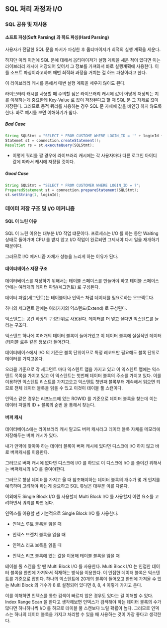 ## SQL 처리 과정과 I/O

### SQL 공유 및 재사용 

#### 소프트 파싱(Soft Parsing) 과 하드 파싱(Hard Parsing) 

사용자가 전달한 SQL 문을 파서가 파싱한 후 옵티마이저가 최적의 실행 계획을 세운다.

하지만 미리 이전에 SQL 문에 대해서 옵티마이저가 실행 계획을 세운 적이 있다면 이는 라이브러리 캐시에 저장되어 있어서
그 정보를 가져와서 바로 실행계획에 사용한다. 이를 소프트 파싱이라고하며 매번 최적화 과정을 거치는 걸 하드 파싱이라고 한다.   

이 라이브러리 캐시를 통해서 매번 실행 계획을 세우지 않아도 된다. 

라이브러리 캐시를 사용할 때 주의할 점은 라이브러리 캐시에 값이 어떻게 저장되는 지를 이해하는게 중요한데 Key-Value 로
값이 저장된다고 할 때 SQL 문 그 자체로 값이 저장된다. 그러므로 동적 쿼리를 사용하는 경우 SQL 문 자체에 값을 바인딩 하지
않도록 한다. 바로 예시를 보면 이해하기가 쉽다.

##### Bad Case 

````java
String SQLStmt = "SELECT * FROM CUSTOME WHERE LOGIN_ID = '" + loginId + "'";
Statemet st = connection.createStatement();   
ResultSet rs = st.executeQuery(SQLStmt); 
````   

- 이렇게 쿼리를 짤 경우에 라이브러리 캐시에는 각 사용자마다 다른 로그인 아이디 값에 따라서 캐시에 저장될 것이다.

##### Good Case

````java
String SQLStmt = "SELECT * FROM CUSTOMER WHERE LOGIN_ID = ?";
PreparedStatement st = connection.prepareStatement(SQLStmt); 
st.setString(1, loginId); 
```` 

### 데이터 저장 구조 및 I/O 메커니즘 

#### SQL 이 느린 이유

SQL 이 느린 이유는 대부분 I/O 작업 떄문이다. 프로세스는 I/O 를 하는 동안 Waiting 상태로 돌아가며 CPU 를
받지 않고 I/O 작업이 완료되면 그제서야 다시 일을 재개하기 때문이다. 

그러므로 I/O 메커니즘 자체가 성능을 느리게 하는 이유가 된다. 

#### 데이터베이스 저장 구조

데이터베이스를 저장하기 위해서는 테이블 스페이스를 만들어야 하고 테이블 스페이스 안에는 여러개의 데이터 파일(세그먼트) 로
구성된다. 

데이터 파일(세그먼트)는 테이블이나 인덱스 처럼 데이터를 필요로하는 오브젝트다. 

하나의 세그먼트 안에는 여러가지의 익스텐드(Extend) 로 구성된다. 

익스텐드는 공간 확장의 구성단위로 사용된다. 데이터를 더 넣고 싶다면 익스텐드를 늘리는 구조다.

익스텐드 하나에 여러개의 데이터 블록이 들어가있고 이 데이터 블록에 실질적인 데이터(테이블 로우 같은 정보)가 들어간다. 

데이터베이스에서 I/O 의 기준은 블록 단위이므로 특정 레코드만 필요해도 블록 단위로 데이터를 가지고온다. 

오라클 기준으로 각 세그먼트 마다 익스텐트 맵을 가지고 있고 이 익스텐트 맵에는 익스텐트 목록을 가지고 있고 
이 익스텐트는 첫번째 데이터 블록의 주소를 가지고 있다. 이를 이용하면 익스텐트 리스트를 가지고오고 익스텐트 첫번째
블록부터 계속해서 읽으면 되므로 전체 데이터 블록을 읽을 수 있고 이것이 테이블 풀 스캔이다. 

인덱스 같은 경우는 리프노드에 있는 ROWID 를 기준으로 데이터 블록을 찾는데 이는 데이터 파일의 ID + 블록의 순번 을 통해서
찾는다. 
 
#### 버퍼 캐시 

데이터베이스에는 라이브러리 캐시 말고도 버퍼 캐시라고 데이터 블록 자체를 메모리에 저장해두는 버퍼 캐시가 있다.
 
내가 만약에 찾아야 하는 데이터 블록이 버퍼 캐시에 있다면 디스크에 I/O 하지 않고 바로 버퍼캐시를 이용한다. 

그러므로 버퍼 캐시에 없다면 디스크에 I/O 를 하므로 이 디스크에 I/O 를 줄이긴 위해서는 버퍼캐시의 I/O 를 줄여야한다. 

그러므로 항상 데이터를 가지고 올 때 참조해야하는 데이터 블록의 개수가 몇 개 인지를 예측하며 고려해야 하는게 중요하고 
SQL 튜닝은 대부분 이를 다룬다. 

이외에도 Single Block I/O 를 사용할지 Multi Block I/O 를 사용할지 이런 요소를 고려하면서 쿼리를 짜면 된다. 

인덱스를 이용할 땐 기본적으로 Single Block I/O 를 사용한다.

- 인덱스 루트 블록을 읽을 때

- 인덱스 브랜치 블록을 읽을 때

- 인덱스 리프 브록을 읽을 때

- 인덱스 리프 블록에 있는 값을 이용해 테이블 블록을 읽을 때 

테이블 풀 스캔을 할 땐 Multi Block I/O 를 사용한다. Multi Block I/O 는 인접한 데이터 블록을 한번에
가져와서 적재하는 방식을 이용한다. 이 인접한 데이터 블록은 익스텐트를 기준으로 잡힌다.
하나의 익스텐트에 20개의 블록이 들어오고 한번에 가져올 수 있는 Multi Block 의 개수가 8 로 설정되어 있다면
8, 8, 4 이렇게 가지고 온다. 

이를 이해하면 인덱스를 통한 검색이 빠르지 않은 경우도 있다는 걸 이해할 수 있다. Index Range Scan 을 한다고
생각해보면 인덱스가 검색해야 하는 데이터 블록의 수가 많다면 하나하나씩 I/O 를 하므로 테이블 풀 스캔보다 느릴 확률이 높다.
그러므로 인덱스는 하나의 데이터 블록을 가지고 처리할 수 있을 때 사용하는 것이 가장 좋다고 생각한다. 

  


   
 
    

